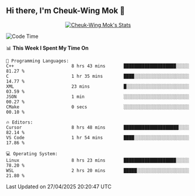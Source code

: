 ## Hi there, I'm Cheuk-Wing Mok 👋

<!--
**mozro0327/mozro0327** is a ✨ _special_ ✨ repository because its `README.md` (this file) appears on your GitHub profile.

Here are some ideas to get you started:

- 🔭 I’m currently working on ...
- 🌱 I’m currently learning ...
- 👯 I’m looking to collaborate on ...
- 🤔 I’m looking for help with ...
- 💬 Ask me about ...
- 📫 How to reach me: ...
- 😄 Pronouns: ...
- ⚡ Fun fact: ...
-->

<p align="center">
  <a href="https://github.com/mozro0327" class="rich-diff-level-one">
    <img src="https://github-readme-stats.vercel.app/api?username=mozro0327&title_color=333&text_color=777" alt="Cheuk-Wing Mok's Stats" >
    <!-- &hide=issues
    <img src="https://github-readme-stats.vercel.app/api?username=mozro0327&hide=issues&title_color=333&text_color=777" alt="Cheuk-Wing Mok's Stats" >
    -->
  </a>
</p>

<!--START_SECTION:waka-->
![Code Time](http://img.shields.io/badge/Code%20Time-3%2C416%20hrs%2030%20mins-blue)

📊 **This Week I Spent My Time On** 

```text
💬 Programming Languages: 
C++                      8 hrs 43 mins       ████████████████████░░░░░   81.27 % 
C                        1 hr 35 mins        ████░░░░░░░░░░░░░░░░░░░░░   14.77 % 
XML                      23 mins             █░░░░░░░░░░░░░░░░░░░░░░░░   03.59 % 
JSON                     1 min               ░░░░░░░░░░░░░░░░░░░░░░░░░   00.27 % 
CMake                    0 secs              ░░░░░░░░░░░░░░░░░░░░░░░░░   00.10 % 

🔥 Editors: 
Cursor                   8 hrs 48 mins       █████████████████████░░░░   82.14 % 
VS Code                  1 hr 54 mins        ████░░░░░░░░░░░░░░░░░░░░░   17.86 % 

💻 Operating System: 
Linux                    8 hrs 23 mins       ████████████████████░░░░░   78.20 % 
WSL                      2 hrs 20 mins       █████░░░░░░░░░░░░░░░░░░░░   21.80 % 
```


 Last Updated on 27/04/2025 20:20:47 UTC
<!--END_SECTION:waka-->
